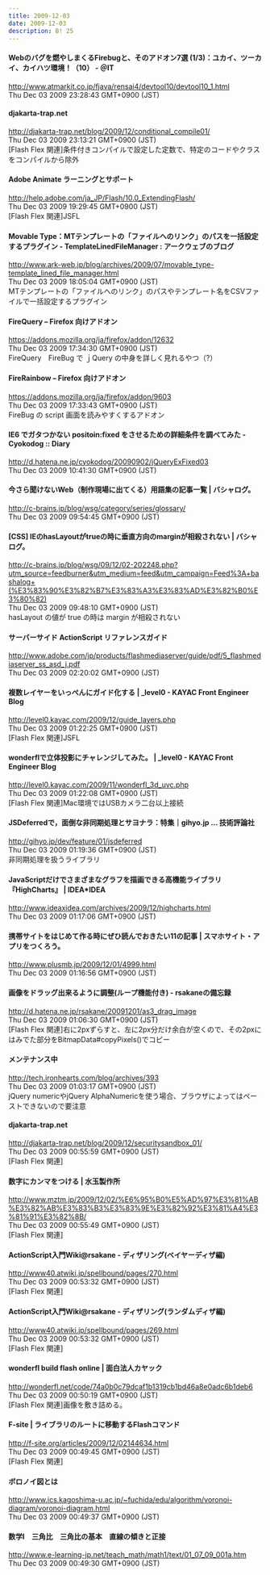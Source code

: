 ```yaml
---
title: 2009-12-03
date: 2009-12-03
description: B! 25
---
```


####  Webのバグを燃やしまくるFirebugと、そのアドオン7選 (1/3)：ユカイ、ツーカイ、カイハツ環境！（10） - ＠IT
http://www.atmarkit.co.jp/fjava/rensai4/devtool10/devtool10_1.html<br>
Thu Dec 03 2009 23:28:43 GMT+0900 (JST)<br>


#### djakarta-trap.net
http://djakarta-trap.net/blog/2009/12/conditional_compile01/<br>
Thu Dec 03 2009 23:13:21 GMT+0900 (JST)<br>
[Flash Flex 関連]条件付きコンパイルで設定した定数で、特定のコードやクラスをコンパイルから除外


#### Adobe Animate ラーニングとサポート
http://help.adobe.com/ja_JP/Flash/10.0_ExtendingFlash/<br>
Thu Dec 03 2009 19:29:45 GMT+0900 (JST)<br>
[Flash Flex 関連]JSFL


#### Movable Type：MTテンプレートの「ファイルへのリンク」のパスを一括設定するプラグイン - TemplateLinedFileManager : アークウェブのブログ
http://www.ark-web.jp/blog/archives/2009/07/movable_type-template_lined_file_manager.html<br>
Thu Dec 03 2009 18:05:04 GMT+0900 (JST)<br>
MTテンプレートの「ファイルへのリンク」のパスやテンプレート名をCSVファイルで一括設定するプラグイン


#### FireQuery – Firefox 向けアドオン
https://addons.mozilla.org/ja/firefox/addon/12632<br>
Thu Dec 03 2009 17:34:30 GMT+0900 (JST)<br>
FireQuery　FireBug で ｊQuery の中身を詳しく見れるやつ（?）


#### FireRainbow – Firefox 向けアドオン
https://addons.mozilla.org/ja/firefox/addon/9603<br>
Thu Dec 03 2009 17:33:43 GMT+0900 (JST)<br>
FireBug の script 画面を読みやすくするアドオン


#### IE6 でガタつかない positoin:fixed をさせるための詳細条件を調べてみた - Cyokodog :: Diary
http://d.hatena.ne.jp/cyokodog/20090902/jQueryExFixed03<br>
Thu Dec 03 2009 10:41:30 GMT+0900 (JST)<br>


#### 今さら聞けないWeb（制作現場に出てくる）用語集の記事一覧  | バシャログ。
http://c-brains.jp/blog/wsg/category/series/glossary/<br>
Thu Dec 03 2009 09:54:45 GMT+0900 (JST)<br>


#### [CSS] IEのhasLayoutがtrueの時に垂直方向のmarginが相殺されない | バシャログ。
http://c-brains.jp/blog/wsg/09/12/02-202248.php?utm_source=feedburner&utm_medium=feed&utm_campaign=Feed%3A+bashalog+(%E3%83%90%E3%82%B7%E3%83%A3%E3%83%AD%E3%82%B0%E3%80%82)<br>
Thu Dec 03 2009 09:48:10 GMT+0900 (JST)<br>
hasLayout の値が true の時は margin が相殺されない


#### サーバーサイド ActionScript リファレンスガイド
http://www.adobe.com/jp/products/flashmediaserver/guide/pdf/5_flashmediaserver_ss_asd_j.pdf<br>
Thu Dec 03 2009 02:20:02 GMT+0900 (JST)<br>


#### 複数レイヤーをいっぺんにガイド化する | _level0 - KAYAC Front Engineer Blog
http://level0.kayac.com/2009/12/guide_layers.php<br>
Thu Dec 03 2009 01:22:25 GMT+0900 (JST)<br>
[Flash Flex 関連]JSFL


#### wonderflで立体投影にチャレンジしてみた。 | _level0 - KAYAC Front Engineer Blog
http://level0.kayac.com/2009/11/wonderfl_3d_uvc.php<br>
Thu Dec 03 2009 01:22:08 GMT+0900 (JST)<br>
[Flash Flex 関連]Mac環境ではUSBカメラ二台以上接続


#### JSDeferredで，面倒な非同期処理とサヨナラ：特集｜gihyo.jp … 技術評論社
http://gihyo.jp/dev/feature/01/jsdeferred<br>
Thu Dec 03 2009 01:19:36 GMT+0900 (JST)<br>
非同期処理を扱うライブラリ


#### JavaScriptだけでさまざまなグラフを描画できる高機能ライブラリ『HighCharts』 | IDEA*IDEA
http://www.ideaxidea.com/archives/2009/12/highcharts.html<br>
Thu Dec 03 2009 01:17:06 GMT+0900 (JST)<br>


#### 携帯サイトをはじめて作る時にぜひ読んでおきたい11の記事 | スマホサイト・アプリをつくろう。
http://www.plusmb.jp/2009/12/01/4999.html<br>
Thu Dec 03 2009 01:16:56 GMT+0900 (JST)<br>


#### 画像をドラッグ出来るように調整(ループ機能付き) - rsakaneの備忘録
http://d.hatena.ne.jp/rsakane/20091201/as3_drag_image<br>
Thu Dec 03 2009 01:06:30 GMT+0900 (JST)<br>
[Flash Flex 関連]右に2pxずらすと、左に2px分だけ余白が空くので、その2pxにはみでた部分をBitmapData#copyPixels()でコピー


#### メンテナンス中
http://tech.ironhearts.com/blog/archives/393<br>
Thu Dec 03 2009 01:03:17 GMT+0900 (JST)<br>
jQuery numericやjQuery AlphaNumericを使う場合、ブラウザによってはペーストできないので要注意


#### djakarta-trap.net
http://djakarta-trap.net/blog/2009/12/securitysandbox_01/<br>
Thu Dec 03 2009 00:55:59 GMT+0900 (JST)<br>
[Flash Flex 関連]


#### 数字にカンマをつける | 水玉製作所
http://www.mztm.jp/2009/12/02/%E6%95%B0%E5%AD%97%E3%81%AB%E3%82%AB%E3%83%B3%E3%83%9E%E3%82%92%E3%81%A4%E3%81%91%E3%82%8B/<br>
Thu Dec 03 2009 00:55:49 GMT+0900 (JST)<br>
[Flash Flex 関連]


#### ActionScript入門Wiki@rsakane - ディザリング(ベイヤーディザ編)
http://www40.atwiki.jp/spellbound/pages/270.html<br>
Thu Dec 03 2009 00:53:32 GMT+0900 (JST)<br>
[Flash Flex 関連]


#### ActionScript入門Wiki@rsakane - ディザリング(ランダムディザ編)
http://www40.atwiki.jp/spellbound/pages/269.html<br>
Thu Dec 03 2009 00:53:32 GMT+0900 (JST)<br>
[Flash Flex 関連]


#### wonderfl build flash online | 面白法人カヤック
http://wonderfl.net/code/74a0b0c79dcaf1b1319cb1bd46a8e0adc6b1deb6<br>
Thu Dec 03 2009 00:50:19 GMT+0900 (JST)<br>
[Flash Flex 関連]画像を敷き詰める。


#### F-site | ライブラリのルートに移動するFlashコマンド
http://f-site.org/articles/2009/12/02144634.html<br>
Thu Dec 03 2009 00:49:45 GMT+0900 (JST)<br>
[Flash Flex 関連]


#### ボロノイ図とは
http://www.ics.kagoshima-u.ac.jp/~fuchida/edu/algorithm/voronoi-diagram/voronoi-diagram.html<br>
Thu Dec 03 2009 00:49:37 GMT+0900 (JST)<br>


#### 数学Ⅰ　三角比　三角比の基本　直線の傾きと正接
http://www.e-learning-jp.net/teach_math/math1/text/01_07_09_001a.htm<br>
Thu Dec 03 2009 00:49:30 GMT+0900 (JST)<br>


